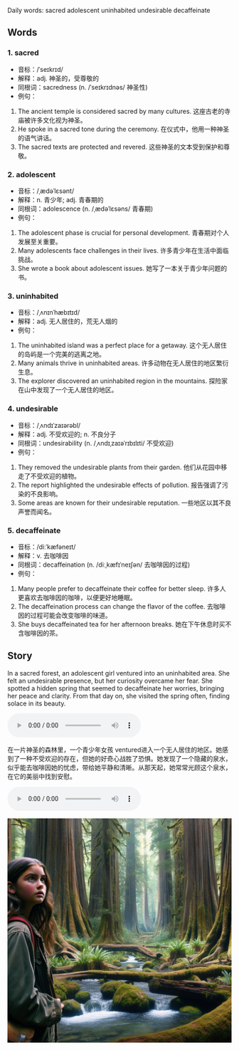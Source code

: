 Daily words: sacred adolescent uninhabited undesirable decaffeinate

## Words
### 1. sacred
- 音标：/ˈseɪkrɪd/ <span style="cursor: pointer;" onclick="document.getElementById('audio-player-1').play()"><i class="fas fa-volume-up"></i></span>
<audio id="audio-player-1" src="audios/words/sacred.mp3" style="display:none;"></audio>
- 解释：adj. 神圣的，受尊敬的
- 同根词：sacredness (n. /ˈseɪkrɪdnəs/ 神圣性)
- 例句：
1. The ancient temple is considered sacred by many cultures. 
这座古老的寺庙被许多文化视为神圣。 
2. He spoke in a sacred tone during the ceremony. 
在仪式中，他用一种神圣的语气讲话。 
3. The sacred texts are protected and revered. 
这些神圣的文本受到保护和尊敬。

### 2. adolescent
- 音标：/ˌædəˈlɛsənt/ <span style="cursor: pointer;" onclick="document.getElementById('audio-player-2').play()"><i class="fas fa-volume-up"></i></span>
<audio id="audio-player-2" src="audios/words/adolescent.mp3" style="display:none;"></audio>
- 解释：n. 青少年; adj. 青春期的
- 同根词：adolescence (n. /ˌædəˈlɛsəns/ 青春期)
- 例句：
1. The adolescent phase is crucial for personal development. 
青春期对个人发展至关重要。 
2. Many adolescents face challenges in their lives. 
许多青少年在生活中面临挑战。 
3. She wrote a book about adolescent issues. 
她写了一本关于青少年问题的书。

### 3. uninhabited
- 音标：/ˌʌnɪnˈhæbɪtɪd/ <span style="cursor: pointer;" onclick="document.getElementById('audio-player-3').play()"><i class="fas fa-volume-up"></i></span>
<audio id="audio-player-3" src="audios/words/uninhabited.mp3" style="display:none;"></audio>
- 解释：adj. 无人居住的，荒无人烟的
- 例句：
1. The uninhabited island was a perfect place for a getaway. 
这个无人居住的岛屿是一个完美的逃离之地。 
2. Many animals thrive in uninhabited areas. 
许多动物在无人居住的地区繁衍生息。 
3. The explorer discovered an uninhabited region in the mountains. 
探险家在山中发现了一个无人居住的地区。

### 4. undesirable
- 音标：/ˌʌndɪˈzaɪərəbl/ <span style="cursor: pointer;" onclick="document.getElementById('audio-player-4').play()"><i class="fas fa-volume-up"></i></span>
<audio id="audio-player-4" src="audios/words/undesirable.mp3" style="display:none;"></audio>
- 解释：adj. 不受欢迎的; n. 不良分子
- 同根词：undesirability (n. /ˌʌndɪˌzaɪəˈrɪbɪlɪti/ 不受欢迎)
- 例句：
1. They removed the undesirable plants from their garden. 
他们从花园中移走了不受欢迎的植物。 
2. The report highlighted the undesirable effects of pollution. 
报告强调了污染的不良影响。 
3. Some areas are known for their undesirable reputation. 
一些地区以其不良声誉而闻名。

### 5. decaffeinate
- 音标：/diːˈkæfəneɪt/ <span style="cursor: pointer;" onclick="document.getElementById('audio-player-5').play()"><i class="fas fa-volume-up"></i></span>
<audio id="audio-player-5" src="audios/words/decaffeinate.mp3" style="display:none;"></audio>
- 解释：v. 去咖啡因
- 同根词：decaffeination (n. /diːˌkæfɪˈneɪʃən/ 去咖啡因的过程)
- 例句：
1. Many people prefer to decaffeinate their coffee for better sleep. 
许多人更喜欢去咖啡因的咖啡，以便更好地睡眠。 
2. The decaffeination process can change the flavor of the coffee. 
去咖啡因的过程可能会改变咖啡的味道。 
3. She buys decaffeinated tea for her afternoon breaks. 
她在下午休息时买不含咖啡因的茶。

## Story
In a sacred forest, an adolescent girl ventured into an uninhabited area. She felt an undesirable presence, but her curiosity overcame her fear. She spotted a hidden spring that seemed to decaffeinate her worries, bringing her peace and clarity. From that day on, she visited the spring often, finding solace in its beauty.

<audio controls>
  <source src="https://files.dwong.top/2024-08-24-english.mp3" type="audio/mpeg">
  你的浏览器不支持音频元素。
</audio>
  

在一片神圣的森林里，一个青少年女孩 ventured进入一个无人居住的地区。她感到了一种不受欢迎的存在，但她的好奇心战胜了恐惧。她发现了一个隐藏的泉水，似乎能去咖啡因她的忧虑，带给她平静和清晰。从那天起，她常常光顾这个泉水，在它的美丽中找到安慰。

<audio controls>
  <source src="https://files.dwong.top/2024-08-24-chinese.mp3" type="audio/mpeg">
  你的浏览器不支持音频元素。
</audio>
  

![story](./images/2024-08-24.png)

